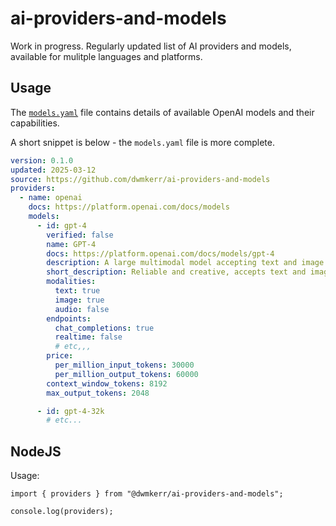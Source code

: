 # ai-providers-and-models

Work in progress. Regularly updated list of AI providers and models, available for mulitple languages and platforms.

## Usage

The [`models.yaml`](./models.yaml) file contains details of available OpenAI models and their capabilities.

A short snippet is below - the `models.yaml` file is more complete.

```yaml
version: 0.1.0
updated: 2025-03-12
source: https://github.com/dwmkerr/ai-providers-and-models
providers:
  - name: openai
    docs: https://platform.openai.com/docs/models
    models:
      - id: gpt-4
        verified: false
        name: GPT-4
        docs: https://platform.openai.com/docs/models/gpt-4
        description: A large multimodal model accepting text and image inputs, known for reliability and creativity.
        short_description: Reliable and creative, accepts text and images.
        modalities:
          text: true
          image: true
          audio: false
        endpoints:
          chat_completions: true
          realtime: false
          # etc,,,
        price:
          per_million_input_tokens: 30000
          per_million_output_tokens: 60000
        context_window_tokens: 8192
        max_output_tokens: 2048

      - id: gpt-4-32k
        # etc...
```

## NodeJS

Usage:

```node
import { providers } from "@dwmkerr/ai-providers-and-models";

console.log(providers);
```
